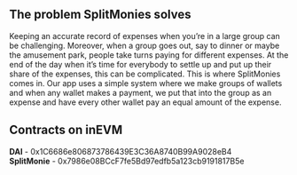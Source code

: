 

## The problem SplitMonies solves

Keeping an accurate record of expenses when you’re in a large group can be challenging. Moreover, when a group goes out, say to dinner or maybe the amusement park, people take turns paying for different expenses. At the end of the day when it’s time for everybody to settle up and put up their share of the expenses, this can be complicated. This is where SplitMonies comes in. Our app uses a simple system where we make groups of wallets and when any wallet makes a payment, we put that into the group as an expense and have every other wallet pay an equal amount of the expense.

## Contracts on inEVM

**DAI** - 0x1C6686e806873786439E3C36A8740B99A9028eB4 </br>
**SplitMonie** - 0x7986e08BCcF7fe5Bd97edfb5a123cb9191817B5e